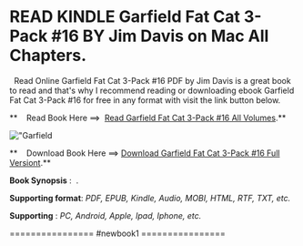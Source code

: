  **READ KINDLE Garfield Fat Cat 3-Pack #16 BY Jim Davis on Mac All Chapters.**
=============================================================================

  Read Online Garfield Fat Cat 3-Pack #16 PDF by Jim Davis is a great book to read and that's why I recommend reading or downloading ebook Garfield Fat Cat 3-Pack #16 for free in any format with visit the link button below.

**    Read Book Here ==>  [Read Garfield Fat Cat 3-Pack #16 All Volumes](https://newbookintheword.blogspot.com/id/0345525922).**

![\"Garfield](\"https://i.gr-assets.com/images/S/compressed.photo.goodreads.com/books/1347585297l/13642951.jpg\")

**    Download Book Here ==> [Download Garfield Fat Cat 3-Pack #16 Full Versiont](https://newbookintheword.blogspot.com/id/0345525922).**

**Book Synopsis** :  .

**Supporting format**: _PDF, EPUB, Kindle, Audio, MOBI, HTML, RTF, TXT, etc._

**Supporting** : _PC, Android, Apple, Ipad, Iphone, etc._

================ #newbook1 ================